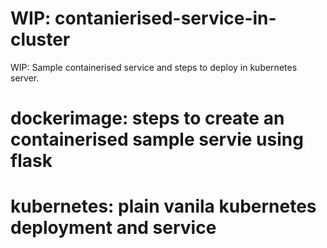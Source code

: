 # WIP: contanierised-service-in-cluster
WIP: Sample containerised service and steps to deploy in kubernetes server.

# dockerimage: steps to create an containerised sample servie using flask
# kubernetes: plain vanila kubernetes deployment and service
